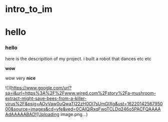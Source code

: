 # intro_to_im
# hello
### hello
here is the descripition of my project. i built a robot that dances
etc
etc

**wow**

wow very **nice**

![](https://www.google.com/url?sa=i&url=https%3A%2F%2Fwww.wired.com%2Fstory%2Fa-mushroom-extract-might-save-bees-from-a-killer-virus%2F&psig=AOvVaw0uQwaTI22zH0OI7sUmGIXg&ust=1622014256795000&source=images&cd=vfe&ved=0CAIQjRxqFwoTCLDq246o5PACFQAAAAAdAAAAABAD![Uploading image.png…)

